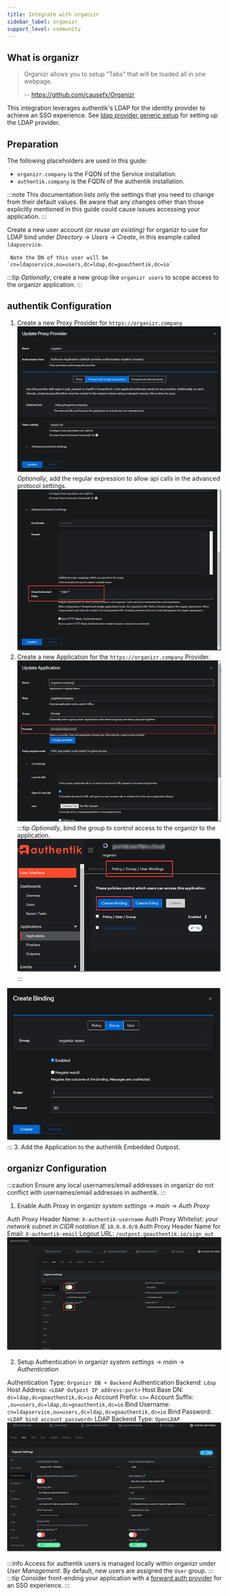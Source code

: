 ```yaml
---
title: Integrate with organizr
sidebar_label: organizr
support_level: community
---
```


## What is organizr

> Organizr allows you to setup "Tabs" that will be loaded all in one webpage.
>
> -- https://github.com/causefx/Organizr

This integration leverages authentik's LDAP for the identity provider to achieve an SSO experience. See [ldap provider generic setup](https://docs.goauthentik.io/docs/add-secure-apps/providers/ldap/generic_setup) for setting up the LDAP provider.

## Preparation

The following placeholders are used in this guide:

- `organizr.company` is the FQDN of the Service installation.
- `authentik.company` is the FQDN of the authentik installation.

:::note
This documentation lists only the settings that you need to change from their default values. Be aware that any changes other than those explicitly mentioned in this guide could cause issues accessing your application.
:::

Create a new user account _(or reuse an existing)_ for organizr to use for LDAP bind under _Directory_ -> _Users_ -> _Create_, in this example called `ldapservice`.

     Note the DN of this user will be `cn=ldapservice,ou=users,dc=ldap,dc=goauthentik,dc=io`

:::tip
_Optionally_, create a new group like `organizr users` to scope access to the organizr application.
:::

## authentik Configuration

1. Create a new Proxy Provider for `https://organizr.company`
   ![](./organizr1.png)
   _Optionally_, add the regular expression to allow api calls in the advanced protocol settings.
   ![](./organizr2.png)
2. Create a new Application for the `https://organizr.company` Provider.
   ![](./organizr3.png)
   :::tip
   _Optionally_, bind the group to control access to the organizr to the application.
   ![](./organizr4.png)
   :::

![](./organizr5.png)
::: 3. Add the Application to the authentik Embedded Outpost.

## organizr Configuration

:::caution
Ensure any local usernames/email addresses in organizr do not conflict with usernames/email addresses in authentik.
:::

1. Enable Auth Proxy in organizr _system settings_ -> _main_ -> _Auth Proxy_

Auth Proxy Header Name: `X-authentik-username`
Auth Proxy Whitelist: _your network subnet in CIDR notation IE_ `10.0.0.0/8`
Auth Proxy Header Name for Email: `X-authentik-email`
Logout URL: `/outpost.goauthentik.io/sign_out`
![](./organizr6.png)

2. Setup Authentication in organizr _system settings_ -> _main_ -> _Authentication_

Authentication Type: `Organizr DB + Backend`
Authentication Backend: `Ldap`
Host Address: `<LDAP Outpost IP address:port>`
Host Base DN: `dc=ldap,dc=goauthentik,dc=io`
Account Prefix: `cn=`
Account Suffix: `,ou=users,dc=ldap,dc=goauthentik,dc=io`
Bind Username: `cn=ldapservice,ou=users,dc=ldap,dc=goauthentik,dc=io`
Bind Password: `<LDAP bind account password>`
LDAP Backend Type: `OpenLDAP`
![](./organizr7.png)

:::info
Access for authentik users is managed locally within organizr under _User Management_. By default, new users are assigned the `User` group.
:::
:::tip
Consider front-ending your application with a [forward auth provider](https://docs.goauthentik.io/docs/add-secure-apps/providers/proxy/forward_auth) for an SSO experience.
:::
